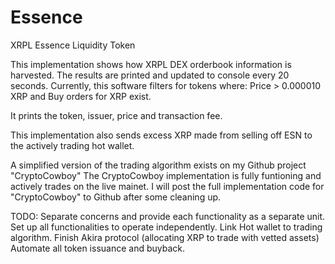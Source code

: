# Essence
XRPL Essence Liquidity Token

This implementation shows how XRPL DEX orderbook information is harvested.
The results are printed and updated to console every 20 seconds.
Currently, this software filters for tokens where:
Price > 0.000010 XRP and Buy orders for XRP exist.

It prints the token, issuer, price and transaction fee.

This implementation also sends excess XRP made from selling off ESN to the actively trading hot wallet.


A simplified version of the trading algorithm exists on my Github project "CryptoCowboy"
The CryptoCowboy implementation is fully funtioning and actively trades on the live mainet.
I will post the full implementation code for "CryptoCowboy" to Github after some cleaning up.

TODO:
Separate concerns and provide each functionality as a separate unit.
Set up all functionalities to operate independently.
Link Hot wallet to trading algorithm.
Finish Akira protocol (allocating XRP to trade with vetted assets)
Automate all token issuance and buyback.
